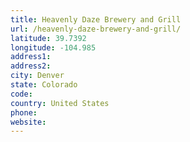 ```yaml
---
title: Heavenly Daze Brewery and Grill
url: /heavenly-daze-brewery-and-grill/
latitude: 39.7392
longitude: -104.985
address1: 
address2: 
city: Denver
state: Colorado
code: 
country: United States
phone: 
website: 
---
```


